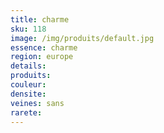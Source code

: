```yaml
---
title: charme
sku: 118
image: /img/produits/default.jpg
essence: charme
region: europe
details: 
produits:
couleur: 
densite: 
veines: sans
rarete: 
---
```

